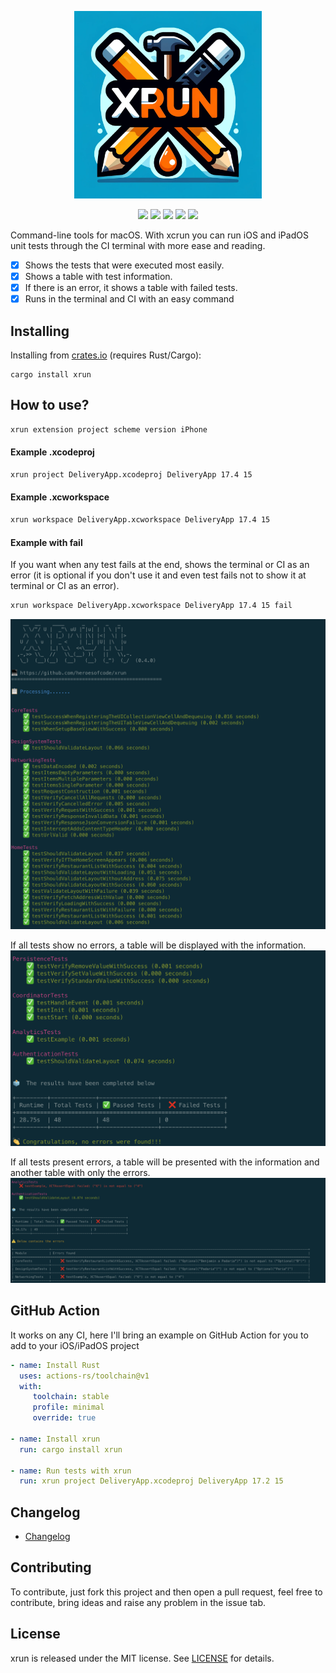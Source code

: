 <p align="center">
	<img src="https://raw.githubusercontent.com/heroesofcode/xrun/main/img/logo.jpg" width="300" height="300">
</p>

<p align="center">
		<a href="https://github.com/heroesofcode/xrun/actions/workflows/CI.yml"><img src="https://github.com/heroesofcode/xrun/actions/workflows/CI.yml/badge.svg"></a>
    <a href="https://crates.io/crates/xrun"><img src="https://img.shields.io/crates/v/xrun"></a>
    <a href="https://img.shields.io/badge/msrv-1.70.0-blue.svg?logo=rust&logoColor=orange"><img src="https://img.shields.io/badge/msrv-1.70.0-blue.svg?logo=rust&logoColor=orange"></a>
    <a href="https://crates.io/crates/xrun"><img src="https://img.shields.io/crates/d/xrun.svg?logo=rust&logoColor=orange"></a>
    <a href="https://github.com/heroesofcode/xrun/blob/main/LICENSE"><img src="https://img.shields.io/github/license/heroesofcode/xrun.svg"></a>
</p>

Command-line tools for macOS. With xcrun you can run iOS and iPadOS unit tests through the CI terminal with more ease and reading.

- [x] Shows the tests that were executed most easily.
- [x] Shows a table with test information.
- [x] If there is an error, it shows a table with failed tests.
- [x] Runs in the terminal and CI with an easy command

## Installing
Installing from [crates.io](https://crates.io/) (requires Rust/Cargo):

```shell
cargo install xrun
```

## How to use?

```sh
xrun extension project scheme version iPhone
```

#### Example .xcodeproj
```sh
xrun project DeliveryApp.xcodeproj DeliveryApp 17.4 15
```

#### Example .xcworkspace
```sh
xrun workspace DeliveryApp.xcworkspace DeliveryApp 17.4 15
```

#### Example with fail
If you want when any test fails at the end, shows the terminal or CI as an error (it is optional if you don't use it and even test fails not to show it at terminal or CI as an error).

```sh
xrun workspace DeliveryApp.xcworkspace DeliveryApp 17.4 15 fail
```

<img src="https://raw.githubusercontent.com/heroesofcode/xrun/main/img/example1.png">

If all tests show no errors, a table will be displayed with the information.
<img src="https://raw.githubusercontent.com/heroesofcode/xrun/main/img/example2.png">

If all tests present errors, a table will be presented with the information and another table with only the errors.
<img src="https://raw.githubusercontent.com/heroesofcode/xrun/main/img/example3.png">

## GitHub Action

It works on any CI, here I'll bring an example on GitHub Action for you to add to your iOS/iPadOS project

```yml
- name: Install Rust
  uses: actions-rs/toolchain@v1
  with:
     toolchain: stable
     profile: minimal
     override: true

- name: Install xrun
  run: cargo install xrun

- name: Run tests with xrun
  run: xrun project DeliveryApp.xcodeproj DeliveryApp 17.2 15
```

## Changelog
- [Changelog](https://heroesofcode.github.io/xrun/changelog.html)

## Contributing

To contribute, just fork this project and then open a pull request, feel free to contribute, bring ideas and raise any problem in the issue tab.

## License

xrun is released under the MIT license. See [LICENSE](https://github.com/heroesofcode/xrun/blob/main/LICENSE) for details.
